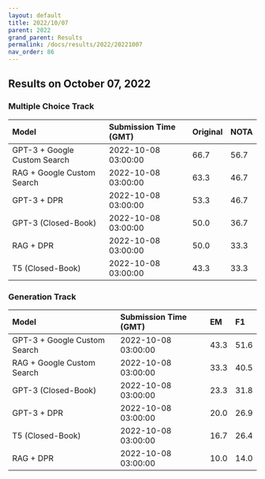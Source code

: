 ```yaml
---
layout: default
title: 2022/10/07
parent: 2022
grand_parent: Results
permalink: /docs/results/2022/20221007
nav_order: 86
---
```


## Results on October 07, 2022

### Multiple Choice Track

| Model        | Submission Time (GMT) | Original | NOTA | 
|:-------------|:---------|:---------|:-----|
|GPT-3 + Google Custom Search|2022-10-08 03:00:00|66.7|56.7|
|RAG + Google Custom Search|2022-10-08 03:00:00|63.3|46.7|
|GPT-3 + DPR|2022-10-08 03:00:00|53.3|46.7|
|GPT-3 (Closed-Book)|2022-10-08 03:00:00|50.0|36.7|
|RAG + DPR|2022-10-08 03:00:00|50.0|33.3|
|T5 (Closed-Book)|2022-10-08 03:00:00|43.3|33.3|



### Generation Track

| Model        | Submission Time (GMT) | EM | F1 | 
|:-------------|:---------|:---------|:-----|
|GPT-3 + Google Custom Search|2022-10-08 03:00:00|43.3|51.6|
|RAG + Google Custom Search|2022-10-08 03:00:00|33.3|40.5|
|GPT-3 (Closed-Book)|2022-10-08 03:00:00|23.3|31.8|
|GPT-3 + DPR|2022-10-08 03:00:00|20.0|26.9|
|T5 (Closed-Book)|2022-10-08 03:00:00|16.7|26.4|
|RAG + DPR|2022-10-08 03:00:00|10.0|14.0|

